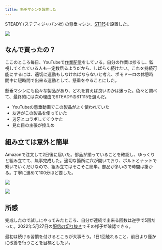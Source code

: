 ```yaml
---
title: 懸垂マシンを設置した
---
```

STEADY (ステディジャパン社) の懸垂マシン、[ST115](https://www.amazon.co.jp/dp/B09K3QQBKH)を設置した。

![](https://lh3.googleusercontent.com/0QoetnK_vN1qVv0tgTB-HvLU1MqRGkvR2k_Fre5doNsZRzQeJNErLQkPNNGXXa8nYIflDDrWvbvWbBKCBE7Zp8BLJPZywwSW1atVO_TgIExqziRP3gY5TDUH-A170c3OVSRvfn3E_N2Xn5PLUlZqb0vWHqkDpf9I2r22U6ADFAzV9yDtF9TAIbdGLpRX)

なんで買ったの？
--------

ここのところ毎日、YouTubeで[作業配信](https://www.youtube.com/c/r7kamura)をしている。自分の作業は捗るし、監視してくれている人も一定数居るようだから、しばらく続けたい。これを持続可能にするには、適切に運動もしなければならないと考え、ポモドーロの休憩時間中に短時間で出来る運動として、懸垂をやることにした。

懸垂マシンにも色々な製品があり、どれを買えば良いのかは迷った。色々と調べて、最終的には次の理由でSTEADYのST115を選んだ。

*   YouTubeの懸垂動画でこの製品がよく使われていた
*   友達がこの製品を使っていた
*   刃牙とコラボしててウケた
*   見た目の主張が控えめ

組み立ては意外と簡単
----------

Amazonで注文して2日後に届いた。部品が揃っていることを確認し、ゆっくりと組み立てて、無事完成した。適切な箇所に穴が開いており、ボルトとナットで繋いでいくだけなので、組み立てはそこそこ簡単。部品が多いので時間は掛かる。丁寧に進めて100分ほど要した。

![](https://lh4.googleusercontent.com/I5eAj2GoiksQRlGcgKRi70CDls-QeEOQ-ugv0p3bqz2SrlcLx86UVYM_7kI82P7fyOwHUAGjd1Midxr4XO0HK5ySLehaXIYyi3yBt-KfOfY9___ZHEdIIyPTF99s8L7aW6DKvgD0KE7grpSodo7mMqHGHIdCIeKQKcP-KRBM-kSGIxb9Gulr1cSbENd1)

![](https://lh5.googleusercontent.com/so62AIQyvT52n4I4cJgY5Wc3FFnZeOddqMa0xNAHgmBxb0F3H9aKBJ-TIxCkeYZwZNLbO0dLfPtpljsRsdrmJ0ZRdZHGlC1P248ZURY_UEhACXxo1R4Co-2BqFS5W-nxeOoRr2cj27uWX0ZcwDLHaM57zWiBZMedcU6QN_GJcaG7uj2NGMC7y205wZrZ)

所感
--

完成したので試しにやってみたところ、自分が連続で出来る回数は逆手で5回だった。2022年5月27日の[配信の切り抜き](https://www.youtube.com/clip/Ugkxy2NXpdlfZF0kT9s-MoCOrbB1wpWEryK9)でその様子が確認できる。

最初は続ける習慣を付けるところが大事そう。1日1回触れること、前日より僅かに改善を行うことを目標としたい。
